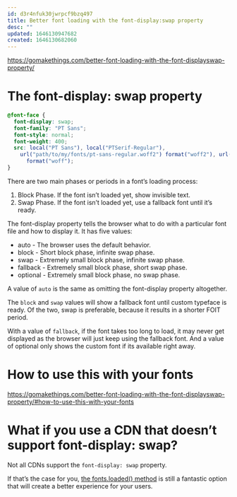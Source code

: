 ```yaml
---
id: d3r4nfuk30jwrpcf9bzq497
title: Better font loading with the font-display:swap property
desc: ""
updated: 1646130947682
created: 1646130682060
---
```


https://gomakethings.com/better-font-loading-with-the-font-displayswap-property/

# The font-display: swap property

```css
@font-face {
  font-display: swap;
  font-family: "PT Sans";
  font-style: normal;
  font-weight: 400;
  src: local("PT Sans"), local("PTSerif-Regular"),
    url("path/to/my/fonts/pt-sans-regular.woff2") format("woff2"), url("path/to/my/fonts/pt-sans-regular.woff")
      format("woff");
}
```

There are two main phases or periods in a font’s loading process:

1. Block Phase. If the font isn’t loaded yet, show invisible text.
2. Swap Phase. If the font isn’t loaded yet, use a fallback font until it’s ready.

The font-display property tells the browser what to do with a particular font file and how to display it. It has five values:

- auto - The browser uses the default behavior.
- block - Short block phase, infinite swap phase.
- swap - Extremely small block phase, infinite swap phase.
- fallback - Extremely small block phase, short swap phase.
- optional - Extremely small block phase, no swap phase.

A value of `auto` is the same as omitting the font-display property altogether.

The `block` and `swap` values will show a fallback font until custom typeface is ready. Of the two, swap is preferable, because it results in a shorter FOIT period.

With a value of `fallback`, if the font takes too long to load, it may never get displayed as the browser will just keep using the fallback font. And a value of optional only shows the custom font if its available right away.

# How to use this with your fonts

https://gomakethings.com/better-font-loading-with-the-font-displayswap-property/#how-to-use-this-with-your-fonts

# What if you use a CDN that doesn’t support font-display: swap?

Not all CDNs support the `font-display: swap` property.

If that’s the case for you, [the fonts.loaded() method](https://gomakethings.com/preventing-foit-with-web-fonts-using-the-vanilla-js-fonts.load-method/) is still a fantastic option that will create a better experience for your users.
